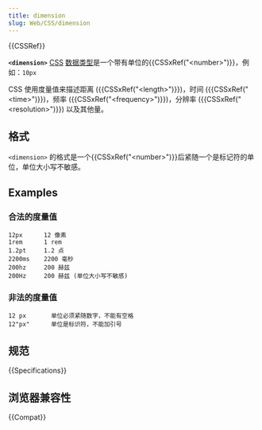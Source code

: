 ```yaml
---
title: dimension
slug: Web/CSS/dimension
---
```


{{CSSRef}}

**`<dimension>`** [CSS](/zh-CN/docs/Web/CSS) [数据类型](/zh-CN/docs/Web/CSS/CSS_Types)是一个带有单位的{{CSSxRef("&lt;number&gt;")}}，例如：`10px`

CSS 使用度量值来描述距离 ({{CSSxRef("&lt;length&gt;")}})，时间 ({{CSSxRef("&lt;time&gt;")}})，频率 ({{CSSxRef("&lt;frequency&gt;")}})，分辨率 ({{CSSxRef("&lt;resolution&gt;")}}) 以及其他量。

## 格式

`<dimension>` 的格式是一个{{CSSxRef("&lt;number&gt;")}}后紧随一个是标记符的单位，单位大小写不敏感。

## Examples

### 合法的度量值

```plain example-good
12px      12 像素
1rem      1 rem
1.2pt     1.2 点
2200ms    2200 毫秒
200hz     200 赫兹
200Hz     200 赫兹 (单位大小写不敏感)
```

### 非法的度量值

```plain example-bad
12 px       单位必须紧随数字，不能有空格
12"px"      单位是标识符，不能加引号
```

## 规范

{{Specifications}}

## 浏览器兼容性

{{Compat}}
